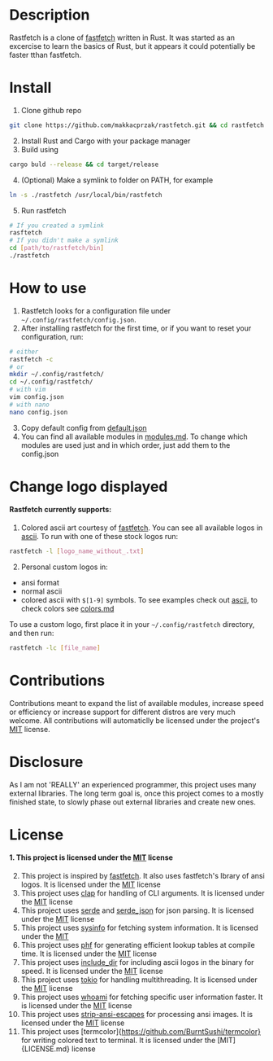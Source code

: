 # Description

Rastfetch is a clone of [fastfetch](https://github.com/fastfetch-cli/fastfetch) written in Rust. It was started as an excercise to learn the basics of Rust, but it appears it could potentially be faster tthan fastfetch.

# Install

1) Clone github repo
```bash
git clone https://github.com/makkacprzak/rastfetch.git && cd rastfetch
```
2) Install Rust and Cargo with your package manager
3) Build using
```bash
cargo buld --release && cd target/release
```
4) (Optional) Make a symlink to folder on PATH, for example
```bash
ln -s ./rastfetch /usr/local/bin/rastfetch
```
5) Run rastfetch
```bash
# If you created a symlink
rasftetch
# If you didn't make a symlink
cd [path/to/rastfetch/bin]
./rastfetch
```

# How to use

1) Rastfetch looks for a configuration file under  `~/.config/rastfetch/config.json`.
2) After installing rastfetch for the first time, or if you want to reset your configuration, run:
```bash
# either
rastfetch -c
# or
mkdir ~/.config/rastfetch/
cd ~/.config/rastfetch/
# with vim
vim config.json
# with nano
nano config.json
```
3) Copy default config from [default.json](doc/default.json)
4) You can find all available modules in [modules.md](doc/modules.md). To change which modules are used just and in which order, just add them to the config.json

# Change logo displayed
#### Rastfetch currently supports:
1) Colored ascii art courtesy of [fastfetch](https://github.com/fastfetch-cli/fastfetch). You can see all available logos in [ascii](assets/logo/ascii). To run with one of these stock logos run:
```bash
rastfetch -l [logo_name_without_.txt]
```
2) Personal custom logos in:
* ansi format
* normal ascii
* colored ascii with `$[1-9]` symbols. To see examples check out [ascii](assets/logo/ascii), to check colors see [colors.md](doc/colors.md)

To use a custom logo, first place it in your `~/.config/rastfetch` directory, and then run:
```bash
rastfetch -lc [file_name]
```

# Contributions

Contributions meant to expand the list of available modules, increase speed or efficiency or increase support for different distros are very much welcome. All contributions will automaticlly be licensed under the project's [MIT](LICENSE.md) license.

# Disclosure

As I am not 'REALLY' an experienced programmer, this project uses many external libraries. The long term goal is, once this project comes to a mostly finished state, to slowly phase out external libraries and create new ones.

# License

#### 1. This project is licensed under the [MIT](LICENSE.md) license
2) This project is inspired by [fastfetch](https://github.com/fastfetch-cli/fastfetch). It also uses fastfetch's lbrary of ansi logos. It is licensed under the [MIT](LICENSE.md) license
3) This project uses [clap](https://github.com/clap-rs/clap) for handling of CLI arguments. It is licensed under the [MIT](LICENSE.md) license
4) This project uses [serde](https://github.com/serde-rs/serde) and [serde_json](https://github.com/serde-rs/json) for json parsing. It is licensed under the [MIT](LICENSE.md) license
5) This project uses [sysinfo](https://github.com/GuillaumeGomez/sysinfo) for fetching system information. It is licensed under the [MIT](LICENSE.md)
6) This project uses [phf](https://github.com/rust-phf/rust-phf) for generating efficient lookup tables at compile time. It is licensed under the [MIT](LICENSE.md) license
7) This project uses [include_dir](https://github.com/Michael-F-Bryan/include_dir) for including ascii logos in the binary for speed. It is licensed under the [MIT](LICENSE.md) license
8) This project uses [tokio](https://github.com/tokio-rs/tokio) for handling multithreading. It is licensed under the [MIT](LICENSE.md) license
9) This project uses [whoami](https://github.com/ardaku/whoami) for fetching specific user information faster. It is licensed under the [MIT](LICENSE.md) license
10) This project uses [strip-ansi-escapes](https://github.com/luser/strip-ansi-escapes) for processing ansi images. It is licensed under the [MIT](LICENSE.md) license
11) This project uses [termcolor]{https://github.com/BurntSushi/termcolor} for writing colored text to terminal. It is licensed under the [MIT]{LICENSE.md} license
